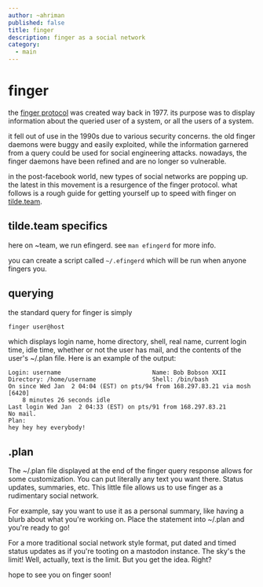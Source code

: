 ```yaml
---
author: ~ahriman
published: false
title: finger
description: finger as a social network
category:
  - main
---
```


# finger

the [finger protocol](https://en.wikipedia.org/wiki/Finger_protocol) was created way back in 1977. its purpose was to display information about the queried user of a system, or all the users of a system.

it fell out of use in the 1990s due to various security concerns. the old finger daemons were buggy and easily exploited, while the information garnered from a query could be used for social engineering attacks. nowadays, the finger daemons have been refined and are no longer so vulnerable.

in the post-facebook world, new types of social networks are popping up. the latest in this movement is a resurgence of the finger protocol. what follows is a rough guide for getting yourself up to speed with finger on [tilde.team](https://tilde.team).

## tilde.team specifics

here on ~team, we run efingerd. see `man efingerd` for more info.

you can create a script called `~/.efingerd` which will be run when anyone fingers you.

## querying

the standard query for finger is simply

```bash
finger user@host
```

which displays login name, home directory, shell, real name, current login time, idle time, whether or not the user has mail, and the contents of the user's ~/.plan file. Here is an example of the output:

```
Login: username                          Name: Bob Bobson XXII
Directory: /home/username                Shell: /bin/bash
On since Wed Jan  2 04:04 (EST) on pts/94 from 168.297.83.21 via mosh [6420]
    8 minutes 26 seconds idle
Last login Wed Jan  2 04:33 (EST) on pts/91 from 168.297.83.21
No mail.
Plan:
hey hey hey everybody!
```

## .plan

The ~/.plan file displayed at the end of the finger query response allows for some customization. You can put literally any text you want there. Status updates, summaries, etc. This little file allows us to use finger as a rudimentary social network.

For example, say you want to use it as a personal summary, like having a blurb about what you're working on. Place the statement into ~/.plan and you're ready to go!

For a more traditional social network style format, put dated and timed status updates as if you're tooting on a mastodon instance. The sky's the limit! Well, actually, text is the limit. But you get the idea. Right?

hope to see you on finger soon!
